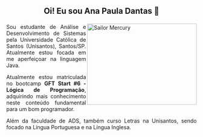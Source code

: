 ## <p align="center"> Oi! Eu sou Ana Paula Dantas 💙
<img align="right" img src="https://giffiles.alphacoders.com/136/136743.gif" width="290" height="215" alt="Sailor Mercury">

<p align="justify"> Sou estudante de Análise e Desenvolvimento de Sistemas pela Universidade Católica de Santos (Unisantos), Santos/SP. Atualmente estou focada em me aperfeiçoar na linguagem Java. </p>
<p align="justify">Atualmente estou matriculada no bootcamp <b>GFT Start #6 - Lógica de Programação</b>, adquirindo mais conhecimento neste conteúdo fundamental para um bom programador.  </p>
<p align="justify"> Além da faculdade de ADS, também curso Letras na Unisantos, sendo focado na Língua Portuguesa e na Língua Inglesa. </p>
